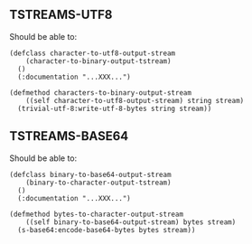 TSTREAMS-UTF8
-------------

Should be able to:

    (defclass character-to-utf8-output-stream
        (character-to-binary-output-tstream)
      ()
      (:documentation "...XXX...")

    (defmethod characters-to-binary-output-stream
        ((self character-to-utf8-output-stream) string stream)
      (trivial-utf-8:write-utf-8-bytes string stream))

TSTREAMS-BASE64
---------------

Should be able to:

    (defclass binary-to-base64-output-stream
        (binary-to-character-output-tstream)
      ()
      (:documentation "...XXX...")

    (defmethod bytes-to-character-output-stream
        ((self binary-to-base64-output-stream) bytes stream)
      (s-base64:encode-base64-bytes bytes stream))
